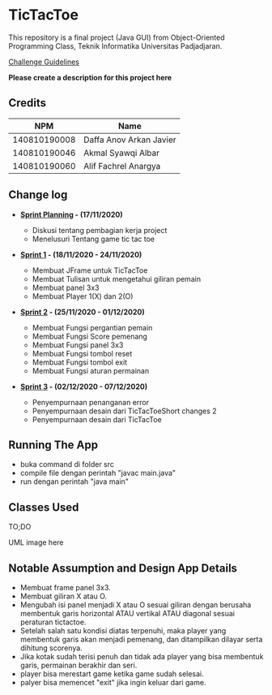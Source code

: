 # TicTacToe

This repository is a final project (Java GUI) from Object-Oriented Programming Class, Teknik Informatika Universitas Padjadjaran. 

[Challenge Guidelines](challenge-guideline.md)

**Please create a description for this project here**

## Credits
| NPM           | Name                       |  
| ------------- |----------------------------|
| 140810190008  | Daffa Anov Arkan Javier    |
| 140810190046  | Akmal Syawqi Albar         |
| 140810190060  | Alif Fachrel Anargya       |

## Change log
- **[Sprint Planning](changelog/sprint-planning.md) - (17/11/2020)** 
   -  Diskusi tentang pembagian kerja project
   -  Menelusuri Tentang game tic tac toe 

- **[Sprint 1](changelog/sprint-1.md) - (18/11/2020 - 24/11/2020)** 
   - Membuat JFrame untuk TicTacToe
   - Membuat Tulisan untuk mengetahui giliran pemain
   - Membuat panel 3x3
   - Membuat Player 1(X) dan 2(O)
   

- **[Sprint 2](changelog/sprint-2.md) - (25/11/2020 - 01/12/2020)** 
   - Membuat Fungsi pergantian pemain
   - Membuat Fungsi Score pemenang
   - Membuat Fungsi panel 3x3
   - Membuat Fungsi tombol reset
   - Membuat Fungsi tombol exit
   - Membuat Fungsi aturan permainan
   
- **[Sprint 3](changelog/sprint-3.md) - (02/12/2020 - 07/12/2020)** 
   - Penyempurnaan penanganan error
   - Penyempurnaan desain dari TicTacToeShort changes 2
   - Penyempurnaan desain dari TicTacToe

## Running The App
   - buka command di folder src
   - compile file dengan perintah "javac main.java"
   - run dengan perintah "java main"

## Classes Used

TO;DO

UML image here

## Notable Assumption and Design App Details

- Membuat frame panel 3x3.
- Membuat giliran X atau O.
- Mengubah isi panel menjadi X atau O sesuai giliran dengan berusaha membentuk garis horizontal ATAU vertikal ATAU diagonal sesuai peraturan tictactoe.
- Setelah salah satu kondisi diatas terpenuhi, maka player yang membentuk garis akan menjadi pemenang, dan ditampilkan dilayar serta dihitung scorenya.
- Jika kotak sudah terisi penuh dan tidak ada player yang bisa membentuk garis, permainan berakhir dan seri.
- player bisa merestart game ketika game sudah selesai.
- palyer bisa memencet "exit" jika ingin keluar dari game.
